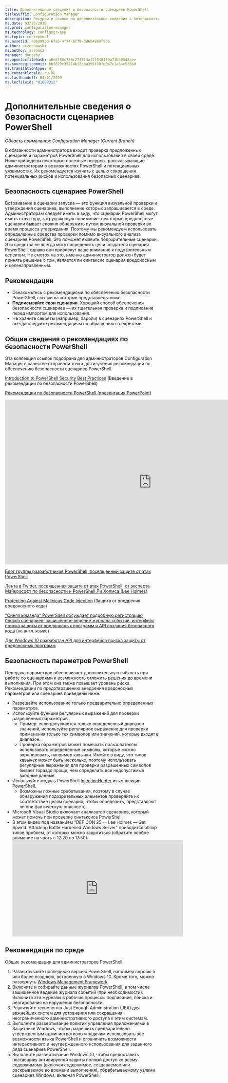 ```yaml
---
title: Дополнительные сведения о безопасности сценариев PowerShell
titleSuffix: Configuration Manager
description: Ресурсы и ссылки на дополнительные сведения о безопасности сценариев PowerShell
ms.date: 03/22/2018
ms.prod: configuration-manager
ms.technology: configmgr-app
ms.topic: conceptual
ms.assetid: a0bd093d-67a5-4f74-bf79-dd604889f5ba
author: aczechowski
ms.author: aaroncz
manager: dougeby
ms.openlocfilehash: a0edf83c736c2737f4af2f040159a71bb0348aee
ms.sourcegitcommit: bbf820c35414bf2cba356f30fe047c1a34c5384d
ms.translationtype: HT
ms.contentlocale: ru-RU
ms.lasthandoff: 04/21/2020
ms.locfileid: "81689312"
---
```

# <a name="learn-more-about-powershell-script-security"></a>Дополнительные сведения о безопасности сценариев PowerShell

*Область применения: Configuration Manager (Current Branch)*

В обязанности администратора входит проверка предложенных сценариев и параметров PowerShell для использования в своей среде. Ниже приведены некоторые полезные ресурсы, рассказывающие администраторам о возможностях PowerShell и потенциальных уязвимостях. Их рекомендуется изучить с целью сокращения потенциальных рисков и использования безопасных сценариев.

## <a name="powershell-script-security"></a>Безопасность сценариев PowerShell
Встраивание в сценарии запуска — это функция визуальной проверки и утверждения сценариев, выполнение которых запрашивается в среде. Администраторам следует иметь в виду, что сценарии PowerShell могут иметь структуру, затрудняющую понимание: некоторые вредоносные сценарии бывает сложно обнаружить путем визуальной проверки во время процесса утверждения. Поэтому мы рекомендуем использовать определенные средства проверки помимо визуального анализа сценариев PowerShell. Это поможет выявить подозрительные сценарии. Эти средства не всегда могут определить цели создателя сценария PowerShell, однако они привлекут ваше внимание к подозрительным аспектам. Не смотря на это, именно администратор должен будет принять решение о том, является ли синтаксис сценария вредоносным и целенаправленным.

## <a name="recommendations"></a>Рекомендации
- Ознакомьтесь с рекомендациями по обеспечению безопасности PowerShell, ссылки на которые представлены ниже.
- **Подписывайте свои сценарии**. Хороший способ обеспечения безопасности сценариев — их тщательная проверка и подписание перед импортом для использования.
- Не храните секреты (например, пароли) в сценариях PowerShell и всегда следуйте рекомендациям по обращению с секретами.


## <a name="general-information-about-powershell-security-best-practices"></a>Общие сведения о рекомендациях по безопасности PowerShell

Эта коллекция ссылок подобрана для администраторов Configuration Manager в качестве отправной точки для изучения рекомендаций по обеспечению безопасности сценариев PowerShell.  

[Introduction to PowerShell Security Best Practices](https://blogs.msdn.microsoft.com/powershell/2013/12/16/powershell-security-best-practices/ ) (Введение в рекомендации по безопасности PowerShell)

[Рекомендации по безопасности PowerShell (презентация PowerPoint)](https://msdnshared.blob.core.windows.net/media/MSDNBlogsFS/prod.evol.blogs.msdn.com/CommunityServer.Blogs.Components.WeblogFiles/00/00/00/63/74/metablogapi/1055.PowerShell-Security-Best-Practices_3CA24C32.pptx)

<iframe src="https://channel9.msdn.com/Events/Blue-Hat-Security-Briefings/BlueHat-Security-Briefings-Fall-2013-Sessions/PowerShell-Best-Practices/player" width="960" height="540" allowFullScreen frameBorder="0"></iframe>

[Блог группы разработчиков PowerShell, посвященный защите от атак PowerShell](https://blogs.msdn.microsoft.com/powershell/2017/10/23/defending-against-powershell-attacks/)

[Лента в Twitter, посвященная защите от атак PowerShell, от эксперта Майкрософт по безопасности и PowerShell Ли Холмса (Lee Holmes)](https://twitter.com/Lee_Holmes/status/922462821081694208)

[Protecting Against Malicious Code Injection](https://blogs.msdn.microsoft.com/powershell/2006/11/22/protecting-against-malicious-code-injection/) (Защита от внедрения вредоносного кода)

["Синяя команда" PowerShell обсуждает подробную регистрацию блоков сценариев, защищенное ведение журнала событий, интерфейс поиска защиты от вредоносных программ и API создания безопасного кода](https://blogs.msdn.microsoft.com/powershell/2015/06/09/powershell-the-blue-team/) (на англ. языке)

[Для Windows 10 разработан API для интерфейса поиска защиты от вредоносных программ](https://cloudblogs.microsoft.com/microsoftsecure/2015/06/09/windows-10-to-offer-application-developers-new-malware-defenses/?source=mmpc)

## <a name="powershell-parameters-security"></a>Безопасность параметров PowerShell
Передача параметров обеспечивает дополнительную гибкость при работе со сценариями и возможность отложить решения до времени выполнения. При этом она также повышает уровень риска. Рекомендации по предотвращению внедрения вредоносных параметров или сценариев приведены ниже.

- Разрешайте использование только предварительно определенных параметров.
- Используйте функции регулярных выражений для проверки разрешенных параметров.
    - Пример: если допускается только определенный диапазон значений, используйте регулярное выражение для проверки применения только тех символов или значений, которые входят в диапазон.
    - Проверка параметров может помешать пользователям использовать определенные символы, которые можно экранировать, например кавычки. Имейте в виду, что типов кавычек может быть несколько, поэтому использовать регулярные выражения для проверки разрешенных символов бывает гораздо проще, чем определить все недопустимые входные данные.
- Используйте модуль PowerShell [InjectionHunter](https://www.powershellgallery.com/packages/InjectionHunter/1.0.0) из коллекции PowerShell.
    - Возможны ложные срабатывания, поэтому в случае обнаружения подозрительных элементов проверяйте их соответствие целям сценария, чтобы определить, представляют ли они фактическую опасность. 
- Microsoft Visual Studio включает анализатор сценариев, который может помочь при проверке синтаксиса PowerShell.
- В этом видео под названием "DEF CON 25 — Lee Holmes — Get $pwnd: Attacking Battle Hardened Windows Server" приводится обзор типов проблем, от которых можно защититься (обратите особое внимание на часть с 12:20 по 17:50):     <iframe width="560" height="315" src="https://www.youtube.com/embed/ahxMOAAani8" frameborder="0" allow="autoplay; encrypted-media" allowfullscreen></iframe>

## <a name="environment-recommendations"></a>Рекомендации по среде
Общие рекомендации для администраторов PowerShell.
1. Развертывайте последнюю версию PowerShell, например версию 5 или более позднюю, встроенную в Windows 10. Кроме того, можно развернуть [Windows Management Framework](https://www.microsoft.com/download/details.aspx?id=54616). 
2. Включите и собирайте данные журналов PowerShell, в том числе защищенное ведение журнала событий (при необходимости). Включите эти журналы в рабочие процессы подписания, поиска и реагирования на нарушения безопасности.
3. Реализуйте технологию Just Enough Administration (JEA) для важнейших систем для устранения или сокращения неограниченного административного доступа к этим системам.
4. Выполните развертывание политик управления приложениями в Защитнике Windows, чтобы разрешить предварительно утвержденным административным задачам использовать все возможности языка PowerShell и ограничить возможности интерактивного и неутвержденного использования для заданного ряда сценариев PowerShell.
5. Выполните развертывание Windows 10, чтобы предоставить поставщику антивирусной защиты полный доступ ко всему содержимому (включая содержимое, создаваемое или раскрываемое во времени выполнения), обрабатываемому узлами сценариев Windows, включая PowerShell.
